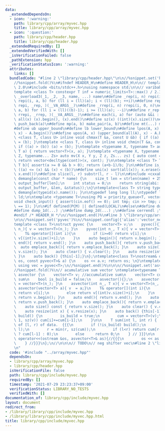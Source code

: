 ```yaml
---
data:
  _extendedDependsOn:
  - icon: ':warning:'
    path: library/cpp/array/myvec.hpp
    title: library/cpp/array/myvec.hpp
  - icon: ':question:'
    path: library/cpp/header.hpp
    title: library/cpp/header.hpp
  _extendedRequiredBy: []
  _extendedVerifiedWith: []
  _isVerificationFailed: false
  _pathExtension: hpp
  _verificationStatusIcon: ':warning:'
  attributes:
    links: []
  bundledCode: "#line 2 \"library/cpp/header.hpp\"\n\n//%snippet.set('header')%\n\
    //%snippet.fold()%\n#ifndef HEADER_H\n#define HEADER_H\n\n// template version\
    \ 2.0\n#include <bits/stdc++.h>\nusing namespace std;\n\n// varibable settings\n\
    template <class T> constexpr T inf = numeric_limits<T>::max() / 2.1;\n\n#define\
    \ _overload3(_1, _2, _3, name, ...) name\n#define _rep(i, n) repi(i, 0, n)\n#define\
    \ repi(i, a, b) for (ll i = (ll)(a); i < (ll)(b); ++i)\n#define rep(...) _overload3(__VA_ARGS__,\
    \ repi, _rep, )(__VA_ARGS__)\n#define _rrep(i, n) rrepi(i, 0, n)\n#define rrepi(i,\
    \ a, b) for (ll i = (ll)((b)-1); i >= (ll)(a); --i)\n#define r_rep(...) _overload3(__VA_ARGS__,\
    \ rrepi, _rrep, )(__VA_ARGS__)\n#define each(i, a) for (auto &&i : a)\n#define\
    \ all(x) (x).begin(), (x).end()\n#define sz(x) ((int)(x).size())\n#define pb(a)\
    \ push_back(a)\n#define mp(a, b) make_pair(a, b)\n#define mt(...) make_tuple(__VA_ARGS__)\n\
    #define ub upper_bound\n#define lb lower_bound\n#define lpos(A, x) (lower_bound(all(A),\
    \ x) - A.begin())\n#define upos(A, x) (upper_bound(all(A), x) - A.begin())\ntemplate\
    \ <class T, class U> inline void chmax(T &a, const U &b) { if ((a) < (b)) (a)\
    \ = (b); }\ntemplate <class T, class U> inline void chmin(T &a, const U &b) {\
    \ if ((a) > (b)) (a) = (b); }\ntemplate <typename X, typename T> auto mv(X x,\
    \ T a) { return vector<T>(x, a); }\ntemplate <typename X, typename Y, typename\
    \ Z, typename... Zs> auto mv(X x, Y y, Z z, Zs... zs) { auto cont = mv(y, z, zs...);\
    \ return vector<decltype(cont)>(x, cont); }\n\ntemplate <class T> T cdiv(T a,\
    \ T b){ assert(a >= 0 && b > 0); return (a+b-1)/b; }\n\n#define is_in(x, a, b)\
    \ ((a) <= (x) && (x) < (b))\n#define uni(x) sort(all(x)); x.erase(unique(all(x)),\
    \ x.end())\n#define slice(l, r) substr(l, r - l)\n\n#include <cxxabi.h>\nstring\
    \ demangle(const char * name) {\n    size_t len = strlen(name) + 256;\n    char\
    \ output_buffer[len];\n    int status = 0;\n    return string(abi::__cxa_demangle(name,\
    \ output_buffer, &len, &status));\n}\ntemplate<class T> string type(T x){ return\
    \ demangle(typeid(x).name()); }\n\ntypedef long long ll;\ntypedef long double\
    \ ld;\n\ntemplate <typename T>\nusing PQ = priority_queue<T, vector<T>, greater<T>>;\n\
    void check_input() { assert(cin.eof() == 0); int tmp; cin >> tmp; assert(cin.eof()\
    \ == 1); }\n\n#if defined(PCM) || defined(LOCAL)\n#else\n#define dump(...) ;\n\
    #define dump_1d(...) ;\n#define dump_2d(...) ;\n#define cerrendl ;\n#endif\n\n\
    #endif /* HEADER_H */\n//%snippet.end()%\n#line 3 \"library/cpp/array/myvec.hpp\"\
    \n\n//%snippet.set('pyvec')%\n//%snippet.config({'alias':'vector_neg'})%\n//%snippet.fold()%\n\
    template <class T>\nstruct pyvec {\n    vector<T> v;\n    pyvec(){}\n    pyvec(int\
    \ n_){ v = vector<T>(n_); }\n    pyvec(int n_, T x){ v = vector<T>(n_, x); }\n\
    \    T& operator[](int i){\n        if (i>=0) return v[i];\n        else return\
    \ v[(int)v.size()+i];\n    }\n    auto begin(){ return v.begin(); }\n    auto\
    \ end(){ return v.end(); }\n    auto push_back(){ return v.push_back(); }\n  \
    \  auto emplace_back(){ return v.emplace_back(); }\n    auto size() const { return\
    \ v.size(); }\n    auto clear() { v.clear(); }\n    auto resize(int x) { v.resize(x);\
    \ }\n    auto back() {this[-1];}\n};\ntemplate<class T>\nostream& operator<<(ostream&\
    \ os, const pyvec<T>& a) {\n    os << a.v; return os; \n}\ntemplate<class T=ll>\
    \ using vec = pyvec<T>;\n//%snippet.end()%\n\n\n//%snippet.set('asvector')%\n\
    //%snippet.fold()%\n// acumulative sum vector \ntemplate<typename T=ll>\nstruct\
    \ asvector {\n    vector<T> v; //accumulative sum\n    vector<T> cum; //accumulative\
    \ sum\n    bool is_build = false;\n    asvector(){};\n    asvector(int n_){ v\
    \ = vector<T>(n_); }\n    asvector(int n_, T x){ v = vector<T>(n_, x); }\n   \
    \ asvector(vector<T> a){ v  = a;}\n    T& operator[](int i){\n        if (i>=0)\
    \ return v[i];\n        else return v[(int)v.size()+i];\n    }\n    auto begin(){\
    \ return v.begin(); }\n    auto end(){ return v.end(); }\n    auto push_back(){\
    \ return v.push_back(); }\n    auto emplace_back(){ return v.emplace_back(); }\n\
    \    auto size() const { return v.size(); }\n    auto clear() { v.clear(); }\n\
    \    auto resize(int x) { v.resize(x); }\n    auto back() {this[-1];}\n\n    void\
    \ build() {\n        is_build = true;\n        cum = vector<T>(v);\n        rep(i,\
    \ 1, sz(v)) cum[i]+=cum[i-1];\n    }\n\n    T sum(int l, int r) {  // return sum\
    \ of [l, r) of data.  {{{\n        if (!is_build) build();\n        l = max(0,\
    \ l);\n        r = min(r, sz(cum));\n        if (l<r) return cum[r-1] - (l-1>=0\
    \ ? cum[l-1] : 0);\n        else     return 0;\n    } // }}}\n\n    friend ostream&\
    \ operator<<(ostream &os, asvector<T>& as){//{{{\n        os << as.v; return os;\n\
    \    } //}}}\n};\n//\n\n\n// TODO\n// neg shifter vec\n#line 2 \"library/cpp/include/myvec.hpp\"\
    \n"
  code: '#include "../array/myvec.hpp"'
  dependsOn:
  - library/cpp/array/myvec.hpp
  - library/cpp/header.hpp
  isVerificationFile: false
  path: library/cpp/include/myvec.hpp
  requiredBy: []
  timestamp: '2021-07-29 23:23:37+09:00'
  verificationStatus: LIBRARY_NO_TESTS
  verifiedWith: []
documentation_of: library/cpp/include/myvec.hpp
layout: document
redirect_from:
- /library/library/cpp/include/myvec.hpp
- /library/library/cpp/include/myvec.hpp.html
title: library/cpp/include/myvec.hpp
---
```

